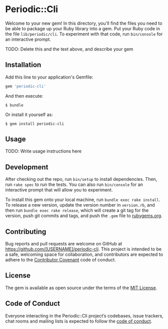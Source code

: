 # Periodic::Cli

Welcome to your new gem! In this directory, you'll find the files you need to be able to package up your Ruby library into a gem. Put your Ruby code in the file `lib/periodic/cli`. To experiment with that code, run `bin/console` for an interactive prompt.

TODO: Delete this and the text above, and describe your gem

## Installation

Add this line to your application's Gemfile:

```ruby
gem 'periodic-cli'
```

And then execute:

    $ bundle

Or install it yourself as:

    $ gem install periodic-cli

## Usage

TODO: Write usage instructions here

## Development

After checking out the repo, run `bin/setup` to install dependencies. Then, run `rake spec` to run the tests. You can also run `bin/console` for an interactive prompt that will allow you to experiment.

To install this gem onto your local machine, run `bundle exec rake install`. To release a new version, update the version number in `version.rb`, and then run `bundle exec rake release`, which will create a git tag for the version, push git commits and tags, and push the `.gem` file to [rubygems.org](https://rubygems.org).

## Contributing

Bug reports and pull requests are welcome on GitHub at https://github.com/[USERNAME]/periodic-cli. This project is intended to be a safe, welcoming space for collaboration, and contributors are expected to adhere to the [Contributor Covenant](http://contributor-covenant.org) code of conduct.

## License

The gem is available as open source under the terms of the [MIT License](https://opensource.org/licenses/MIT).

## Code of Conduct

Everyone interacting in the Periodic::Cli project’s codebases, issue trackers, chat rooms and mailing lists is expected to follow the [code of conduct](https://github.com/[USERNAME]/periodic-cli/blob/master/CODE_OF_CONDUCT.md).
